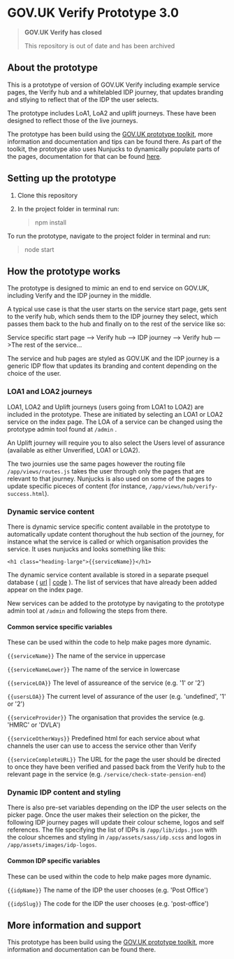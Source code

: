 # GOV.UK Verify Prototype 3.0

>**GOV.UK Verify has closed**
>
>This repository is out of date and has been archived

## About the prototype

This is a prototype of version of GOV.UK Verify including example service pages, the Verify hub and a whitelabled IDP journey, that updates branding and stlying to reflect that of the IDP the user selects. 

The prototype includes LoA1, LoA2 and uplift journeys. These have been designed to reflect those of the live journeys.

The prototype has been build using the [GOV.UK prototype toolkit](https://github.com/alphagov/govuk_prototype_kit), more information and documentation and tips can be found there. As part of the toolkit, the prototype also uses Nunjucks to dynamically populate parts of the pages, documentation for that can be found [here](https://mozilla.github.io/nunjucks/templating.html).

## Setting up the prototype

1. Clone this repository

2. In the project folder in terminal run:

   > npm install

To run the prototype, navigate to the project folder in terminal and run:

> node start



## How the prototype works

The prototype is designed to mimic an end to end service on GOV.UK, including Verify and the IDP journey in the middle. 

A typical use case is that the user starts on the service start page, gets sent to the verify hub, which sends them to the IDP journey they select, which passes them back to the hub and finally on to the rest of the service like so:

Service specific start page —> Verify hub —> IDP journey —> Verify hub —>The rest of the service...

The service and hub pages are styled as GOV.UK and the IDP journey is a generic IDP flow that updates its branding and content depending on the choice of the user.

### LOA1 and LOA2 journeys

LOA1, LOA2 and Uplift journeys (users going from LOA1 to LOA2) are included in the prototype. These are initiated by selecting an LOA1 or LOA2 service on the index page. The LOA of a service can be changed using the prototype admin tool found at `/admin` . 

An Uplift journey will require you to also select the Users level of assurance (available as either Unverified, LOA1 or LOA2).

The two journies use the same pages however the routing file `/app/views/routes.js` takes the user through only the pages that are relevant to that journey. Nunjucks is also used on some of the pages to update specific piceces of content (for instance, `/app/views/hub/verify-success.html`).

### Dynamic service content

There is dynamic service specific content available in the prototype to automatically update content thorughout the hub section of the journey, for instance what the service is called or which organisation provides the service. It uses nunjucks and looks something like this:

`<h1 class="heading-large">{{serviceName}}</h1>`

The dynamic service content available is stored in a separate psequel database ( [url]() | [code]() ). The list of services that have already been added appear on the index page. 

New services can be added to the prototype by navigating to the prototype admin tool at `/admin` and following the steps from there.

#### Common service specific variables

These can be used within the code to help make pages more dynamic.

`{{serviceName}}` The name of the service in uppercase

`{{serviceNameLower}}` The name of the service in lowercase

`{{serviceLOA}}` The level of assureance of the service (e.g. '1' or '2')

`{{usersLOA}}` The current level of assurance of the user (e.g. 'undefined', '1' or '2')

`{{serviceProvider}}` The organisation that provides the service (e.g. 'HMRC' or 'DVLA')

`{{serviceOtherWays}}` Predefined html for each service about what channels the user can use to access the service other than Verify

`{{serviceCompleteURL}}` The URL for the page the user should be directed to once they have been verified and passed back from the Verify hub to the relevant page in the service (e.g. `/service/check-state-pension-end`)

### Dynamic IDP content and styling

There is also pre-set variables depending on the IDP the user selects on the picker page. Once the user makes their selection on the picker, the following IDP journey pages will update their colour scheme, logos and self references. The file specifying the list of IDPs is  `/app/lib/idps.json` with the colour shcemes and styling in `/app/assets/sass/idp.scss` and logos in `/app/assets/images/idp-logos`.

#### Common IDP specific variables

These can be used within the code to help make pages more dynamic.

`{{idpName}}` The name of the IDP the user chooses (e.g. 'Post Office')

`{{idpSlug}}` The code for the IDP the user chooses (e.g. 'post-office')







## More information and support

This prototype has been build using the [GOV.UK prototype toolkit](https://github.com/alphagov/govuk_prototype_kit), more information and documentation can be found there.
